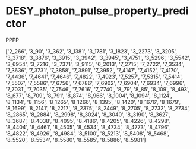 # DESY_photon_pulse_property_predictor
PPPP

['2_266', '3_90', '3_362', '3_1381', '3_1781', '3_1823', '3_2273', '3_3205', '3_3718', '3_3876', '3_3915', '3_3942', '3_3945', '3_4751', '3_5296', '3_5542', '3_6954', '3_7216', '3_7371', '3_9115', '6_2013', '7_2715', '7_2722', '7_3534', '7_3636', '7_3731', '7_3858', '7_3891', '7_3952', '7_4147', '7_4152', '7_4170', '7_4436', '7_4641', '7_4646', '7_4822', '7_4923', '7_5257', '7_5315', '7_5414', '7_5507', '7_5586', '7_6756', '7_6786', '7_6902', '7_6904', '7_6934', '7_6996', '7_7031', '7_7035', '7_7546', '7_7616', '7_7740', '8_79', '8_85', '8_109', '8_493', '8_677', '8_709', '8_791', '8_874', '8_966', '8_1004', '8_1094', '8_1124', '8_1134', '8_1156', '8_1265', '8_1266', '8_1395', '8_1420', '8_1676', '8_1679', '8_1699', '8_2141', '8_2217', '8_2375', '8_2449', '8_2705', '8_2732', '8_2734', '8_2865', '8_2884', '8_2998', '8_3024', '8_3040', '8_3190', '8_3627', '8_3687', '8_4038', '8_4095', '8_4186', '8_4205', '8_4226', '8_4298', '8_4404', '8_4461', '8_4505', '8_4534', '8_4734', '8_4773', '8_4796', '8_4822', '8_4926', '8_4984', '8_5100', '8_5213', '8_5408', '8_5468', '8_5520', '8_5534', '8_5580', '8_5585', '8_5886', '8_5981']


